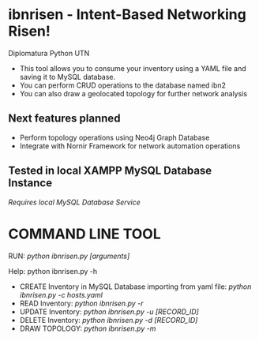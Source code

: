 # ibnrisen - Intent-Based Networking Risen!
Diplomatura Python UTN
- This tool allows you to consume your inventory using a YAML file and saving it to MySQL database.
- You can perform CRUD operations to the database named ibn2
- You can also draw a geolocated topology for further network analysis

## Next features planned ##
- Perform topology operations using Neo4j Graph Database
- Integrate with Nornir Framework for network automation operations


## Tested in local XAMPP MySQL Database Instance ##
*Requires local MySQL Database Service* 


# COMMAND LINE TOOL
RUN: *python ibnrisen.py [arguments]*

Help: python ibnrisen.py -h

- CREATE Inventory in MySQL Database importing from yaml file: *python ibnrisen.py -c hosts.yaml*
- READ Inventory: *python ibnrisen.py -r*
- UPDATE Inventory: *python ibnrisen.py -u [RECORD_ID]*
- DELETE Inventory: *python ibnrisen.py -d [RECORD_ID]*
- DRAW TOPOLOGY: *python ibnrisen.py -m*
